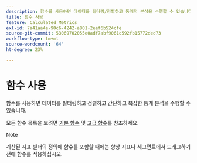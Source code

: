 ```yaml
---
description: 함수를 사용하면 데이터를 필터링/정렬하고 통계적 분석을 수행할 수 있습니다.
title: 함수 사용
feature: Calculated Metrics
exl-id: 7a41aa4e-90c6-4242-a801-2eef6b524cfe
source-git-commit: 53069702055e0adf7abf9061c592fb15772ded73
workflow-type: tm+mt
source-wordcount: '64'
ht-degree: 23%

---
```


# 함수 사용

함수를 사용하면 데이터를 필터링하고 정렬하고 간단하고 복잡한 통계 분석을 수행할 수 있습니다.

모든 함수 목록을 보려면 [기본 함수](/help/components/calc-metrics/cm-functions.md) 및 [고급 함수](/help/components/calc-metrics/cm-adv-functions.md)를 참조하세요.



>[!NOTE]
>
>계산된 지표 빌더의 정의에 함수를 포함할 때에는 항상 지표나 세그먼트에서 드래그하기 전에 함수를 적용하십시오.
>



<!-- This video is way too outdated and too much AA oriented to comfortably show as part of CJA functionality 

Watch this [video](https://youtu.be/SSyWvomnewI) to understand the use of functions.

-->
